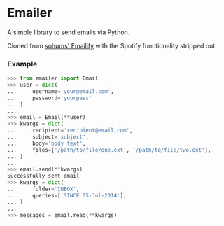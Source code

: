 # Emailer

A simple library to send emails via Python.

Cloned from [sohums' Emailify](https://github.com/sohums/Emailify) with the Spotify functionality stripped out.

### Example
```python
>>> from emailer import Email
>>> user = dict(
...     username='your@email.com',
...     password='yourpass'
... )
... 
>>> email = Email(**user)
>>> kwargs = dict(
...     recipient='recipient@email.com',
...     subject='subject',
...     body='body text',
...     files=['/path/to/file/one.ext', '/path/to/file/two.ext'],
... )
... 
>>> email.send(**kwargs)
Successfully sent email
>>> kwargs = dict(
...     folder='INBOX',
...     queries=['SINCE 05-Jul-2014'],
... )
... 
>>> messages = email.read(**kwargs)
```

